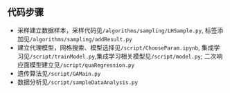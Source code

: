 ## 代码步骤
- 采样建立数据样本，采样代码见`/algorithms/sampling/LHSample.py`,
    标签添加见`/algorithms/sampling/addResult.py`
- 建立代理模型，网格搜索、模型选择见`/script/ChooseParam.ipynb`, 集成学习见`/script/trainModel.py`,集成学习相关模型见`/script/model.py`; 二次响应面模型建立见`/script/quaRegression.py`
- 遗传算法见`/script/GAMain.py`
- 数据分析见`/script/sampleDataAnalysis.py`